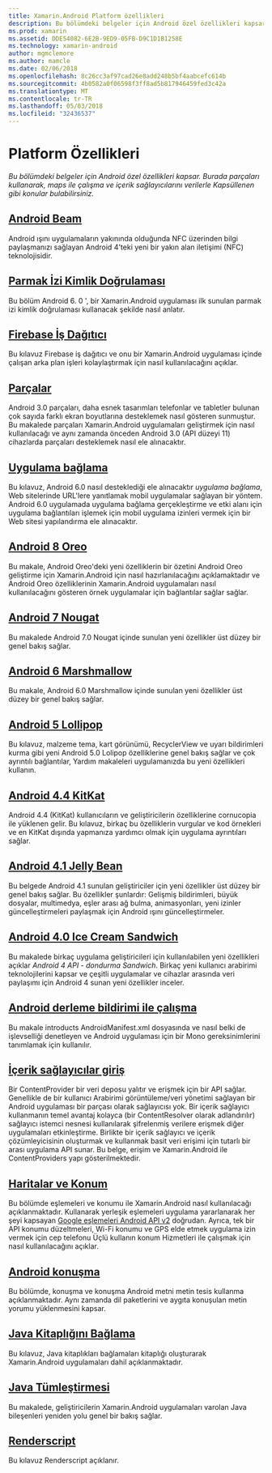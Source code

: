 ```yaml
---
title: Xamarin.Android Platform özellikleri
description: Bu bölümdeki belgeler için Android özel özellikleri kapsar. Burada parçaları kullanarak, maps ile çalışma ve içerik sağlayıcılarını verilerle Kapsüllenen gibi konular bulabilirsiniz.
ms.prod: xamarin
ms.assetid: DDE54082-6E2B-9ED9-05FB-D9C1D1B1258E
ms.technology: xamarin-android
author: mgmclemore
ms.author: mamcle
ms.date: 02/06/2018
ms.openlocfilehash: 8c26cc3af97cad26e8add248b5bf4aabcefc614b
ms.sourcegitcommit: 4b0582a0f06598f3ff8ad5b817946459fed3c42a
ms.translationtype: MT
ms.contentlocale: tr-TR
ms.lasthandoff: 05/03/2018
ms.locfileid: "32436537"
---
```

# <a name="platform-features"></a>Platform Özellikleri

_Bu bölümdeki belgeler için Android özel özellikleri kapsar. Burada parçaları kullanarak, maps ile çalışma ve içerik sağlayıcılarını verilerle Kapsüllenen gibi konular bulabilirsiniz._

## <a name="android-beamandroidplatformandroid-beammd"></a>[Android Beam](~/android/platform/android-beam.md)

Android ışını uygulamaların yakınında olduğunda NFC üzerinden bilgi paylaşmanızı sağlayan Android 4'teki yeni bir yakın alan iletişimi (NFC) teknolojisidir.

## <a name="fingerprint-authenticationandroidplatformfingerprint-authenticationindexmd"></a>[Parmak İzi Kimlik Doğrulaması](~/android/platform/fingerprint-authentication/index.md)

Bu bölüm Android 6. 0 ', bir Xamarin.Android uygulaması ilk sunulan parmak izi kimlik doğrulaması kullanacak şekilde nasıl anlatır.


## <a name="firebase-job-dispatcherandroidplatformfirebase-job-dispatchermd"></a>[Firebase İş Dağıtıcı](~/android/platform/firebase-job-dispatcher.md)

Bu kılavuz Firebase iş dağıtıcı ve onu bir Xamarin.Android uygulaması içinde çalışan arka plan işleri kolaylaştırmak için nasıl kullanılacağını açıklar.



##  <a name="fragmentsandroidplatformfragmentsindexmd"></a>[Parçalar](~/android/platform/fragments/index.md)

Android 3.0 parçaları, daha esnek tasarımları telefonlar ve tabletler bulunan çok sayıda farklı ekran boyutlarına desteklemek nasıl gösteren sunmuştur. Bu makalede parçaları Xamarin.Android uygulamaları geliştirmek için nasıl kullanılacağı ve aynı zamanda önceden Android 3.0 (API düzeyi 11) cihazlarda parçaları desteklemek nasıl ele alınacaktır. 



## <a name="app-linkingandroidplatformapp-linkingmd"></a>[Uygulama bağlama](~/android/platform/app-linking.md)

Bu kılavuz, Android 6.0 nasıl desteklediği ele alınacaktır _uygulama bağlama_, Web sitelerinde URL'lere yanıtlamak mobil uygulamalar sağlayan bir yöntem. Android 6.0 uygulamada uygulama bağlama gerçekleştirme ve etki alanı için uygulama bağlantıları işlemek için mobil uygulama izinleri vermek için bir Web sitesi yapılandırma ele alınacaktır.



##  <a name="android-8-oreoandroidplatformoreomd"></a>[Android 8 Oreo](~/android/platform/oreo.md)

Bu makale, Android Oreo'deki yeni özelliklerin bir özetini Android Oreo geliştirme için Xamarin.Android için nasıl hazırlanılacağını açıklamaktadır ve Android Oreo özelliklerinin Xamarin.Android uygulamaları nasıl kullanılacağını gösteren örnek uygulamalar için bağlantılar sağlar sağlar.



##  <a name="android-7-nougatandroidplatformnougatmd"></a>[Android 7 Nougat](~/android/platform/nougat.md)

Bu makalede Android 7.0 Nougat içinde sunulan yeni özellikler üst düzey bir genel bakış sağlar.




##  <a name="android-6-marshmallowandroidplatformmarshmallowmd"></a>[Android 6 Marshmallow](~/android/platform/marshmallow.md)

Bu makale, Android 6.0 Marshmallow içinde sunulan yeni özellikler üst düzey bir genel bakış sağlar.




##  <a name="android-5-lollipopandroidplatformlollipopmd"></a>[Android 5 Lollipop](~/android/platform/lollipop.md)

Bu kılavuz, malzeme tema, kart görünümü, RecyclerView ve uyarı bildirimleri kurma gibi yeni Android 5.0 Lolipop özelliklerine genel bakış sağlar ve çok ayrıntılı bağlantılar, Yardım makaleleri uygulamanızda bu yeni özellikleri kullanın. 



##  <a name="android-44-kitkatandroidplatformkitkatmd"></a>[Android 4.4 KitKat](~/android/platform/kitkat.md)

Android 4.4 (KitKat) kullanıcıların ve geliştiricilerin özelliklerine cornucopia ile yüklenen gelir. Bu kılavuz, birkaç bu özelliklerin vurgular ve kod örnekleri ve en KitKat dışında yapmanıza yardımcı olmak için uygulama ayrıntıları sağlar. 




##  <a name="android-41-jelly-beanandroidplatformjelly-beanmd"></a>[Android 4.1 Jelly Bean](~/android/platform/jelly-bean.md)

Bu belgede Android 4.1 sunulan geliştiriciler için yeni özellikler üst düzey bir genel bakış sağlar. Bu özellikler şunlardır: Gelişmiş bildirimleri, büyük dosyalar, multimedya, eşler arası ağ bulma, animasyonları, yeni izinler güncelleştirmeleri paylaşmak için Android ışını güncelleştirmeler. 



##  <a name="android-40-ice-cream-sandwichandroidplatformice-cream-sandwichmd"></a>[Android 4.0 Ice Cream Sandwich](~/android/platform/ice-cream-sandwich.md)

Bu makalede birkaç uygulama geliştiricileri için kullanılabilen yeni özellikleri açıklar *Android 4 API - dondurma Sandwich*. Birkaç yeni kullanıcı arabirimi teknolojilerini kapsar ve çeşitli uygulamalar ve cihazlar arasında veri paylaşımı için Android 4 sunan yeni özellikler inceler. 


##  <a name="working-with-the-android-manifestandroid-manifestmd"></a>[Android derleme bildirimi ile çalışma](android-manifest.md)

Bu makale introducts AndroidManifest.xml dosyasında ve nasıl belki de işlevselliği denetleyen ve Android uygulaması için bir Mono gereksinimlerini tanımlamak için kullanılır.


##  <a name="introduction-to-content-providersandroidplatformcontent-providersindexmd"></a>[İçerik sağlayıcılar giriş](~/android/platform/content-providers/index.md)

Bir ContentProvider bir veri deposu yalıtır ve erişmek için bir API sağlar. Genellikle de bir kullanıcı Arabirimi görüntüleme/veri yönetimi sağlayan bir Android uygulaması bir parçası olarak sağlayıcısı yok. Bir içerik sağlayıcı kullanmanın temel avantaj kolayca (bir ContentResolver olarak adlandırılır) sağlayıcı istemci nesnesi kullanılarak şifrelenmiş verilere erişmek diğer uygulamaları etkinleştirme. Birlikte bir içerik sağlayıcı ve içerik çözümleyicisinin oluşturmak ve kullanmak basit veri erişimi için tutarlı bir arası uygulama API sunar. Bu belge, erişim ve Xamarin.Android ile ContentProviders yapı gösterilmektedir. 



##  <a name="maps-and-locationandroidplatformmaps-and-locationindexmd"></a>[Haritalar ve Konum](~/android/platform/maps-and-location/index.md)

Bu bölümde eşlemeleri ve konumu ile Xamarin.Android nasıl kullanılacağı açıklanmaktadır. Kullanarak yerleşik eşlemeleri uygulama yararlanarak her şeyi kapsayan [Google eşlemeleri Android API v2](https://developers.google.com/maps/documentation/android/) doğrudan. Ayrıca, tek bir API konumu düzeltmeleri, Wi-Fi konumu ve GPS elde etmek uygulama izin vermek için cep telefonu Üçlü kullanın konum Hizmetleri ile çalışmak için nasıl kullanılacağını açıklar. 



## <a name="android-speechandroidplatformspeechmd"></a>[Android konuşma](~/android/platform/speech.md)

Bu bölümde, konuşma ve konuşma Android metni metin tesis kullanma açıklanmaktadır. Aynı zamanda dil paketlerini ve aygıta konuşulan metin yorumu yüklenmesini kapsar. 


##  <a name="binding-a-java-librarybinding-java-libraryindexmd"></a>[Java Kitaplığını Bağlama](binding-java-library/index.md)

Bu kılavuz, Java kitaplıkları bağlamaları kitaplığı oluşturarak Xamarin.Android uygulamaları dahil açıklanmaktadır.

##  <a name="java-integrationjava-integrationindexmd"></a>[Java Tümleştirmesi](java-integration/index.md)

Bu makalede, geliştiricilerin Xamarin.Android uygulamaları varolan Java bileşenleri yeniden yolu genel bir bakış sağlar.

##  <a name="renderscriptrenderscriptmd"></a>[Renderscript](renderscript.md)

Bu kılavuz Renderscript açıklanır.